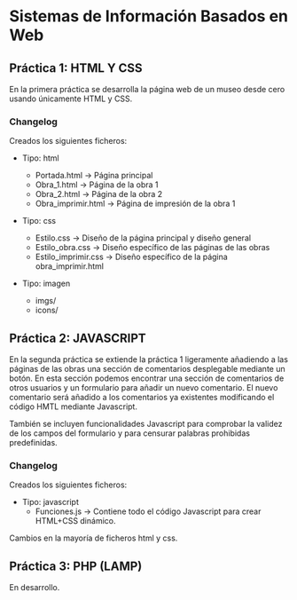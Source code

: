 

# Sistemas de Información Basados en Web

## Práctica 1: HTML Y CSS

En la primera práctica se desarrolla la página web de un museo desde cero usando
únicamente HTML y CSS.

### Changelog

Creados los siguientes ficheros:

* Tipo: html
  * Portada.html        -> Página principal
  * Obra_1.html         -> Página de la obra 1
  * Obra_2.html         -> Página de la obra 2
  * Obra_imprimir.html  -> Página de impresión de la obra 1


* Tipo: css
  * Estilo.css          -> Diseño de la página principal y diseño general
  * Estilo_obra.css     -> Diseño específico de las páginas de las obras
  * Estilo_imprimir.css -> Diseño específico de la página obra_imprimir.html


* Tipo: imagen
  * imgs/
  * icons/


## Práctica 2: JAVASCRIPT

En la segunda práctica se extiende la práctica 1 ligeramente añadiendo a las
páginas de las obras una sección de comentarios desplegable mediante un botón.
En esta sección podemos encontrar una sección de comentarios de otros usuarios
y un formulario para añadir un nuevo comentario. El nuevo comentario será añadido
a los comentarios ya existentes modificando el código HMTL mediante Javascript.

También se incluyen funcionalidades Javascript para comprobar la validez de los
campos del formulario y para censurar palabras prohibidas predefinidas.

### Changelog

Creados los siguientes ficheros:

* Tipo: javascript
  * Funciones.js    -> Contiene todo el código Javascript para crear HTML+CSS dinámico.

Cambios en la mayoría de ficheros html y css.

## Práctica 3: PHP (LAMP)

En desarrollo.
